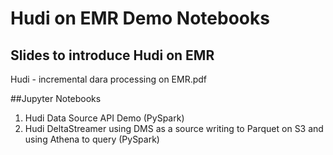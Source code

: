 # Hudi on EMR Demo Notebooks

## Slides to introduce Hudi on EMR

Hudi - incremental dara processing on EMR.pdf

##Jupyter Notebooks

1. Hudi Data Source API Demo (PySpark)
2. Hudi DeltaStreamer using DMS as a source writing to Parquet on S3 and using Athena to query (PySpark)


 
